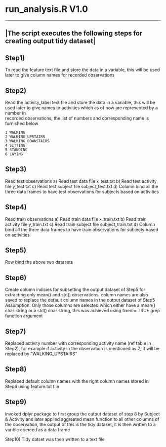                           
 run_analysis.R V1.0 
 =================== 

--------------------------------------------------------------------------
|The script executes the following steps for creating output tidy dataset|
--------------------------------------------------------------------------


Step1) 
------
To read the feature text file and store the data in a variable, this will be used later to give column names for recorded observations

Step2)
------
Read the activity_label text file and store the data in a variable, this will be used later to give names to activities which as of now are represented by a number in	
recorded observations, the list of numbers and corresponding name is furnished below
	
	1 WALKING
	2 WALKING_UPSTAIRS
	3 WALKING_DOWNSTAIRS
	4 SITTING
	5 STANDING
	6 LAYING
	
Step3)
------
Read test observations
	a) Read test data file x_test.txt
	b) Read test activity file y_test.txt
	c) Read test subject file subject_test.txt
	d) Column bind all the three data frames to have test observations for subjects based on activities	

Step4)
------
Read train observations
	a) Read train data file x_train.txt
	b) Read train activity file y_train.txt
	c) Read train subject file subject_train.txt
	d) Column bind all the three data frames to have train observations for subjects based on activities
	
Step5) 
------
Row bind the above two datasets

Step6)
------
Create column indicies for subsetting the output dataset of Step5 for extracting only mean() and std() observations, column names are also saved to replace the default
column names in the output dataset of Step5
Assumption: Only those columns are selected which either have a mean() char string or a std() char string, this was achieved using fixed = TRUE grep function argument 

Step7) 
------
Replaced activity number with corresponding activity name (ref table in Step2), for example if activity in the observation is mentioned as 2, it will be replaced by 
"WALKING_UPSTAIRS"

Step8)
------
Replaced default column names with the right column names stored in Step6 using feature.txt file

Step9)
------
invoked dplyr package to first group the output dataset of step 8 by Subject & Activity and later applied aggreated mean function to all other columns of the observation,
the output of this is the tidy dataset, it is then written to a varible coerced as a data frame

Step10)
Tidy datset was then written to a text file
